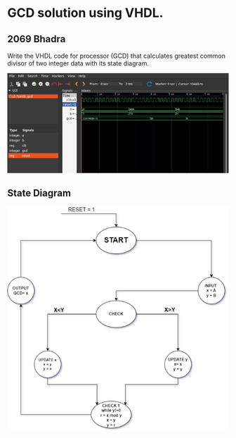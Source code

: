 
<h1>GCD solution using VHDL.</h1>
<h2>2069 Bhadra</h2>
<p>Write the VHDL code for processor (GCD) that calculates greatest common divisor of two integer data with its state diagram.</p>
<img src="./GCD.jpg" alt="GCD for two numbers." />
<h2>State Diagram</h2>
<img src="./../stateDiagram/gcdState.png" alt="State Diagram for GCD" />
